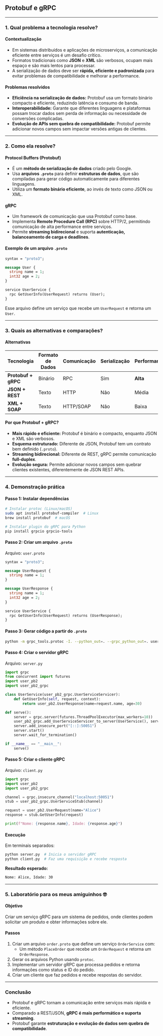 

## **Protobuf e gRPC**

---

### **1. Qual problema a tecnologia resolve?**

#### **Contextualização**
- Em sistemas distribuídos e aplicações de microserviços, a comunicação eficiente entre serviços é um desafio crítico.
- Formatos tradicionais como **JSON** e **XML** são verbosos, ocupam mais espaço e são mais lentos para processar.
- A serialização de dados deve ser **rápida, eficiente e padronizada** para evitar problemas de compatibilidade e melhorar a performance.

#### **Problemas resolvidos**
- **Eficiência na serialização de dados:** Protobuf usa um formato binário compacto e eficiente, reduzindo latência e consumo de banda.
- **Interoperabilidade:** Garante que diferentes linguagens e plataformas possam trocar dados sem perda de informação ou necessidade de conversões complicadas.
- **Evolução de APIs sem quebra de compatibilidade:** Protobuf permite adicionar novos campos sem impactar versões antigas de clientes.

---

### **2. Como ela resolve?**

#### **Protocol Buffers (Protobuf)**
- É um **método de serialização de dados** criado pelo Google.
- Usa **arquivos `.proto`** para definir **estruturas de dados**, que são compiladas para gerar código automaticamente para diferentes linguagens.
- Utiliza um **formato binário eficiente**, ao invés de texto como JSON ou XML.

#### **gRPC**
- Um framework de comunicação que usa Protobuf como base.
- Implementa **Remote Procedure Call (RPC)** sobre HTTP/2, permitindo comunicação de alta performance entre serviços.
- Permite **streaming bidirecional** e suporta **autenticação, balanceamento de carga e deadlines**.

#### **Exemplo de um arquivo `.proto`**
```proto
syntax = "proto3";

message User {
  string name = 1;
  int32 age = 2;
}

service UserService {
  rpc GetUserInfo(UserRequest) returns (User);
}
```
Esse arquivo define um serviço que recebe um `UserRequest` e retorna um `User`.

---

### **3. Quais as alternativas e comparações?**

#### **Alternativas**
| Tecnologia  | Formato de Dados | Comunicação | Serialização | Performance |
|------------|----------------|-------------|--------------|------------|
| **Protobuf + gRPC** | Binário | RPC | Sim | **Alta** |
| **JSON + REST** | Texto | HTTP | Não | Média |
| **XML + SOAP** | Texto | HTTP/SOAP | Não | Baixa |

#### **Por que Protobuf + gRPC?**
- **Mais rápido e eficiente:** Protobuf é binário e compacto, enquanto JSON e XML são verbosos.
- **Esquema estruturado:** Diferente de JSON, Protobuf tem um contrato bem definido (`.proto`).
- **Streaming bidirecional:** Diferente de REST, gRPC permite comunicação **full-duplex**.
- **Evolução segura:** Permite adicionar novos campos sem quebrar clientes existentes, diferentemente de JSON REST APIs.

---

### **4. Demonstração prática**

#### **Passo 1: Instalar dependências**
```bash
# Instalar protoc (Linux/macOS)
sudo apt install protobuf-compiler  # Linux
brew install protobuf  # macOS

# Instalar plugin do gRPC para Python
pip install grpcio grpcio-tools
```

#### **Passo 2: Criar um arquivo `.proto`**
Arquivo: `user.proto`
```proto
syntax = "proto3";

message UserRequest {
  string name = 1;
}

message UserResponse {
  string name = 1;
  int32 age = 2;
}

service UserService {
  rpc GetUserInfo(UserRequest) returns (UserResponse);
}
```

#### **Passo 3: Gerar código a partir do `.proto`**
```bash
python -m grpc_tools.protoc -I. --python_out=. --grpc_python_out=. user.proto
```

#### **Passo 4: Criar o servidor gRPC**
Arquivo: `server.py`
```python
import grpc
from concurrent import futures
import user_pb2
import user_pb2_grpc

class UserService(user_pb2_grpc.UserServiceServicer):
    def GetUserInfo(self, request, context):
        return user_pb2.UserResponse(name=request.name, age=30)

def serve():
    server = grpc.server(futures.ThreadPoolExecutor(max_workers=10))
    user_pb2_grpc.add_UserServiceServicer_to_server(UserService(), server)
    server.add_insecure_port("[::]:50051")
    server.start()
    server.wait_for_termination()

if __name__ == "__main__":
    serve()
```

#### **Passo 5: Criar o cliente gRPC**
Arquivo: `client.py`
```python
import grpc
import user_pb2
import user_pb2_grpc

channel = grpc.insecure_channel("localhost:50051")
stub = user_pb2_grpc.UserServiceStub(channel)

request = user_pb2.UserRequest(name="Alice")
response = stub.GetUserInfo(request)

print(f"Nome: {response.name}, Idade: {response.age}")
```

#### **Execução**
Em terminais separados:
```bash
python server.py  # Inicia o servidor gRPC
python client.py  # Faz uma requisição e recebe resposta
```

**Resultado esperado:**
```bash
Nome: Alice, Idade: 30
```

---

### **5. Laboratório para os meus amiguinhos** :nerd_face:

#### **Objetivo**
Criar um serviço gRPC para um sistema de pedidos, onde clientes podem solicitar um produto e obter informações sobre ele.

#### **Passos**
1. Criar um arquivo `order.proto` que define um serviço `OrderService` com:
   - Um método `PlaceOrder` que recebe um `OrderRequest` e retorna um `OrderResponse`.
2. Gerar os arquivos Python usando `protoc`.
3. Implementar um servidor gRPC que processa pedidos e retorna informações como status e ID do pedido.
4. Criar um cliente que faz pedidos e recebe respostas do servidor.

---

### **Conclusão**
- Protobuf e gRPC tornam a comunicação entre serviços mais rápida e eficiente.
- Comparado a REST/JSON, **gRPC é mais performático e suporta streaming**.
- Protobuf garante **estruturação e evolução de dados sem quebra de compatibilidade**.
